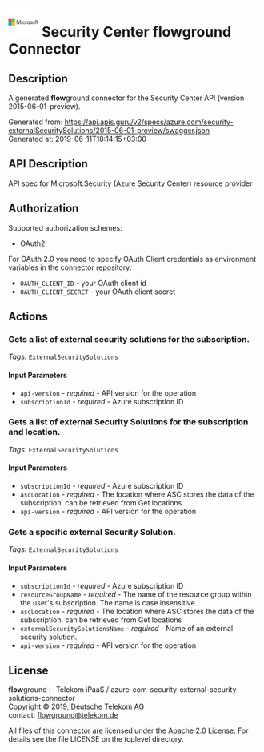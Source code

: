 # ![LOGO](logo.png) Security Center **flow**ground Connector

## Description

A generated **flow**ground connector for the Security Center API (version 2015-06-01-preview).

Generated from: https://api.apis.guru/v2/specs/azure.com/security-externalSecuritySolutions/2015-06-01-preview/swagger.json<br/>
Generated at: 2019-06-11T18:14:15+03:00

## API Description

API spec for Microsoft.Security (Azure Security Center) resource provider

## Authorization

Supported authorization schemes:
- OAuth2

For OAuth 2.0 you need to specify OAuth Client credentials as environment variables in the connector repository:
* `OAUTH_CLIENT_ID` - your OAuth client id
* `OAUTH_CLIENT_SECRET` - your OAuth client secret

## Actions

### Gets a list of external security solutions for the subscription.

*Tags:* `ExternalSecuritySolutions`

#### Input Parameters
* `api-version` - _required_ - API version for the operation
* `subscriptionId` - _required_ - Azure subscription ID

### Gets a list of external Security Solutions for the subscription and location.

*Tags:* `ExternalSecuritySolutions`

#### Input Parameters
* `subscriptionId` - _required_ - Azure subscription ID
* `ascLocation` - _required_ - The location where ASC stores the data of the subscription. can be retrieved from Get locations
* `api-version` - _required_ - API version for the operation

### Gets a specific external Security Solution.

*Tags:* `ExternalSecuritySolutions`

#### Input Parameters
* `subscriptionId` - _required_ - Azure subscription ID
* `resourceGroupName` - _required_ - The name of the resource group within the user's subscription. The name is case insensitive.
* `ascLocation` - _required_ - The location where ASC stores the data of the subscription. can be retrieved from Get locations
* `externalSecuritySolutionsName` - _required_ - Name of an external security solution.
* `api-version` - _required_ - API version for the operation

## License

**flow**ground :- Telekom iPaaS / azure-com-security-external-security-solutions-connector<br/>
Copyright © 2019, [Deutsche Telekom AG](https://www.telekom.de)<br/>
contact: flowground@telekom.de

All files of this connector are licensed under the Apache 2.0 License. For details
see the file LICENSE on the toplevel directory.
